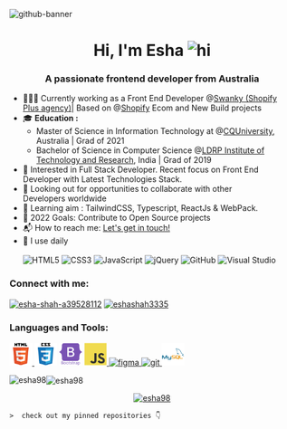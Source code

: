 ![github-banner](https://user-images.githubusercontent.com/60232135/161285768-696d9fa1-d570-4d9b-9e91-dae99ca56fa0.png)

<h1 align="center"> Hi, I'm Esha <img src="https://user-images.githubusercontent.com/1303154/88677602-1635ba80-d120-11ea-84d8-d263ba5fc3c0.gif" width="28px" alt="hi"></h1>
<h3 align="center">A passionate frontend developer from Australia</h3>

-  👩🏻‍💻 Currently working as a Front End Developer  @[Swanky (Shopify Plus agency)](https://swankyagency.com/)| Based on @[Shopify](https://www.shopify.com.au/) Ecom and New Build projects
-  🎓 **Education :** 
    - Master of Science in Information Technology at @[CQUniversity](https://www.cqu.edu.au/), Australia | Grad of 2021
	- Bachelor of Science in Computer Science @[LDRP Institute of Technology and Research](https://www.ldrp.ac.in/), India | Grad of 2019 
-  🧐 Interested in Full Stack Developer. Recent focus on Front End Developer with Latest Technologies Stack.
-  👯 Looking out for opportunities to collaborate with other Developers worldwide
-  🌱 Learning aim : TailwindCSS, Typescript, ReactJs  & WebPack.
-  🥅 2022 Goals: Contribute to Open Source projects
-  📬 How to reach me: [Let's get in touch!](https://www.linkedin.com/in/esh--developer/) 
-  🚀 I use daily <br><br>
![HTML5](https://img.shields.io/badge/html5-%23E34F26.svg?style=for-the-badge&logo=html5&logoColor=white) ![CSS3](https://img.shields.io/badge/css3-%231572B6.svg?style=for-the-badge&logo=css3&logoColor=white) ![JavaScript](https://img.shields.io/badge/javascript-%23323330.svg?style=for-the-badge&logo=javascript&logoColor=%23F7DF1E) ![jQuery](https://img.shields.io/badge/jquery-%230769AD.svg?style=for-the-badge&logo=jquery&logoColor=white) ![GitHub](https://img.shields.io/badge/github-%23121011.svg?style=for-the-badge&logo=github&logoColor=white) ![Visual Studio](https://img.shields.io/badge/Visual%20Studio-5C2D91.svg?style=for-the-badge&logo=visual-studio&logoColor=white)

<h3 align="left">Connect with me:</h3>
<p align="left">
<a href="https://www.linkedin.com/in/esh--developer/" target="blank"><img align="center" src="https://raw.githubusercontent.com/rahuldkjain/github-profile-readme-generator/master/src/images/icons/Social/linked-in-alt.svg" alt="esha-shah-a39528112" height="30" width="40" /></a>
<a href="https://www.hackerrank.com/eshashah3335" target="blank"><img align="center" src="https://raw.githubusercontent.com/rahuldkjain/github-profile-readme-generator/master/src/images/icons/Social/hackerrank.svg" alt="eshashah3335" height="30" width="40" /></a>
</p>

<h3 align="left">Languages and Tools:</h3>
<p align="left"> 
    <a href="https://www.w3.org/html/" target="_blank" rel="noreferrer"> <img src="https://raw.githubusercontent.com/devicons/devicon/master/icons/html5/html5-original-wordmark.svg" alt="html5" width="40" height="40"/> </a> 
    <a href="https://www.w3schools.com/css/" target="_blank" rel="noreferrer"> <img src="https://raw.githubusercontent.com/devicons/devicon/master/icons/css3/css3-original-wordmark.svg" alt="css3" width="40" height="40"/></a> 
    <a href="https://getbootstrap.com" target="_blank" rel="noreferrer"><img src="https://raw.githubusercontent.com/devicons/devicon/master/icons/bootstrap/bootstrap-plain-wordmark.svg" alt="bootstrap" width="40" height="40"/></a>
    <a href="https://developer.mozilla.org/en-US/docs/Web/JavaScript" target="_blank" rel="noreferrer"> <img src="https://raw.githubusercontent.com/devicons/devicon/master/icons/javascript/javascript-original.svg" alt="javascript" width="40" height="40"/> </a> 
    <a href="https://www.figma.com/" target="_blank" rel="noreferrer"> <img src="https://www.vectorlogo.zone/logos/figma/figma-icon.svg" alt="figma" width="40" height="40"/> </a> 
    <a href="https://git-scm.com/" target="_blank" rel="noreferrer"> <img src="https://www.vectorlogo.zone/logos/git-scm/git-scm-icon.svg" alt="git" width="40" height="40"/> </a> 
    <a href="https://www.mysql.com/" target="_blank" rel="noreferrer"> <img src="https://raw.githubusercontent.com/devicons/devicon/master/icons/mysql/mysql-original-wordmark.svg" alt="mysql" width="40" height="40"/> </a> 
</p>

<p><img align="left" src="https://github-readme-stats.vercel.app/api/top-langs?username=esha98&show_icons=true&locale=en&layout=compact" alt="esha98" /></p>

<p><img align="center" src="https://github-readme-streak-stats.herokuapp.com/?user=esha98&" alt="esha98" /></p>

<p align="center"> <a href="https://github.com/ryo-ma/github-profile-trophy"><img src="https://github-profile-trophy.vercel.app/?username=esha98" alt="esha98" /></a> </p>

```
>  check out my pinned repositories 👇
```
